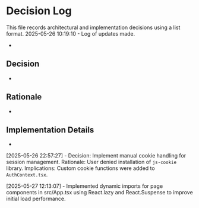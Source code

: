 # Decision Log

This file records architectural and implementation decisions using a list format.
2025-05-26 10:19:10 - Log of updates made.

-

## Decision

-

## Rationale

-

## Implementation Details

-

[2025-05-26 22:57:27] - Decision: Implement manual cookie handling for session management. Rationale: User denied installation of `js-cookie` library. Implications: Custom cookie functions were added to `AuthContext.tsx`.

[2025-05-27 12:13:07] - Implemented dynamic imports for page components in src/App.tsx using React.lazy and React.Suspense to improve initial load performance.
